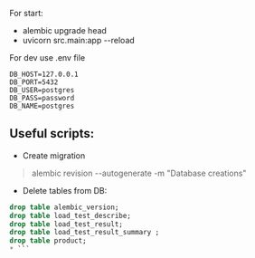 For start:
* alembic upgrade head
* uvicorn src.main:app --reload


For dev use .env file
```
DB_HOST=127.0.0.1
DB_PORT=5432
DB_USER=postgres
DB_PASS=password
DB_NAME=postgres
```

## Useful scripts:
* Create migration
>  alembic revision --autogenerate -m "Database creations"
* Delete tables from DB:
```sql
drop table alembic_version;
drop table load_test_describe;
drop table load_test_result;
drop table load_test_result_summary ;
drop table product;
* ```

